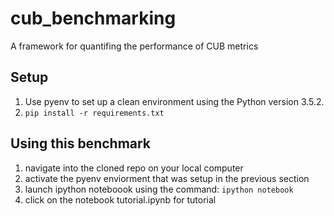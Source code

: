 # cub_benchmarking
A framework for quantifing the performance of CUB metrics

## Setup
1. Use pyenv to set up a clean environment using the Python version 3.5.2.
2. `pip install -r requirements.txt`

## Using this benchmark
1. navigate into the cloned repo on your local computer
2. activate the pyenv enviorment that was setup in the previous section
3. launch ipython noteboook using the command: `ipython notebook`
4. click on the notebook tutorial.ipynb for tutorial

